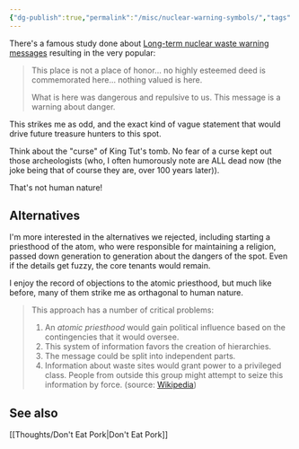 ```yaml
---
{"dg-publish":true,"permalink":"/misc/nuclear-warning-symbols/","tags":["misc, wisdom-of-the-ancients"],"noteIcon":""}
---
```



There's a famous study done about [Long-term nuclear waste warning messages](https://en.wikipedia.org/wiki/Long-term_nuclear_waste_warning_messages) resulting in the very popular:

> This place is not a place of honor... no highly esteemed deed is commemorated here... nothing valued is here.
> 
> What is here was dangerous and repulsive to us. This message is a warning about danger.

This strikes me as odd, and the exact kind of vague statement that would drive future treasure hunters to this spot.

Think about the "curse" of King Tut's tomb. No fear of a curse kept out those archeologists (who, I often humorously note are ALL dead now (the joke being that of course they are, over 100 years later)). 

That's not human nature!

## Alternatives

I'm more interested in the alternatives we rejected, including starting a priesthood of the atom, who were responsible for maintaining a religion, passed down generation to generation about the dangers of the spot. Even if the details get fuzzy, the core tenants would remain.

I enjoy the record of objections to the atomic priesthood, but much like before, many of them strike me as orthagonal to human nature.

>This approach has a number of critical problems:
>
>1.  An _atomic priesthood_ would gain political influence based on the contingencies that it would oversee.
>2.  This system of information favors the creation of hierarchies.
>3.  The message could be split into independent parts.
>4.  Information about waste sites would grant power to a privileged class. People from outside this group might attempt to seize this information by force.
> (source: [Wikipedia](https://en.wikipedia.org/wiki/Long-term_nuclear_waste_warning_messages))

## See also 
[[Thoughts/Don't Eat Pork\|Don't Eat Pork]]